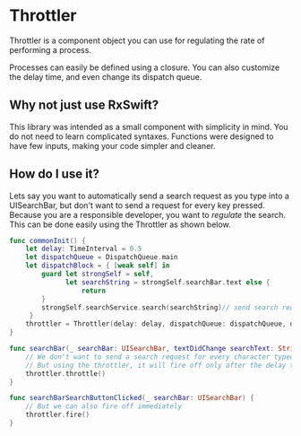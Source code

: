 # Throttler

Throttler is a component object you can use for regulating the rate of performing a process.

Processes can easily be defined using a closure.  You can also customize the delay time, and even change its dispatch queue.

## Why not just use RxSwift?

This library was intended as a small component with simplicity in mind.  You do not need to learn complicated syntaxes.  Functions were designed to have few inputs, making your code simpler and cleaner.

## How do I use it?

Lets say you want to automatically send a search request as you type into a UISearchBar, but don't want to send a request for every key pressed. Because you are a responsible developer, you want to *regulate* the search. This can be done easily using the Throttler as shown below.

```swift
func commonInit() {
    let delay: TimeInterval = 0.5
    let dispatchQueue = DispatchQueue.main
    let dispatchBlock = { [weak self] in
        guard let strongSelf = self,
              let searchString = strongSelf.searchBar.text else {
                  return
        }
        strongSelf.searchService.search(searchString)// send search request
     }
    throttler = Throttler(delay: delay, dispatchQueue: dispatchQueue, dispatchBlock: dispatchBlock)
}

func searchBar(_ searchBar: UISearchBar, textDidChange searchText: String) {
    // We don't want to send a search request for every character typed.
    // But using the throttler, it will fire off only after the delay time.
    throttler.throttle()
}

func searchBarSearchButtonClicked(_ searchBar: UISearchBar) {
    // But we can also fire off immediately
    throttler.fire()
}
    
```
